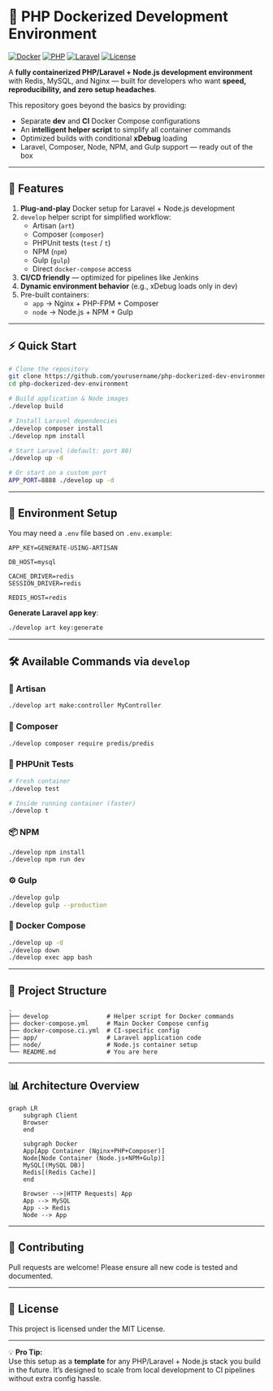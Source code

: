 # 🚀 PHP Dockerized Development Environment

[![Docker](https://img.shields.io/badge/Docker-Ready-blue?logo=docker)](https://www.docker.com/)
[![PHP](https://img.shields.io/badge/PHP-8.1%2B-8892BF?logo=php)](https://www.php.net/)
[![Laravel](https://img.shields.io/badge/Laravel-9.x-FF2D20?logo=laravel)](https://laravel.com/)
[![License](https://img.shields.io/badge/License-MIT-green.svg)](LICENSE)

A **fully containerized PHP/Laravel + Node.js development environment** with Redis, MySQL, and Nginx — built for developers who want **speed, reproducibility, and zero setup headaches**.  

This repository goes beyond the basics by providing:
- Separate **dev** and **CI** Docker Compose configurations
- An **intelligent helper script** to simplify all container commands
- Optimized builds with conditional **xDebug** loading
- Laravel, Composer, Node, NPM, and Gulp support — ready out of the box

---

## 📌 Features

1. **Plug-and-play** Docker setup for Laravel + Node.js development
2. `develop` helper script for simplified workflow:
   - Artisan (`art`)
   - Composer (`composer`)
   - PHPUnit tests (`test` / `t`)
   - NPM (`npm`)
   - Gulp (`gulp`)
   - Direct `docker-compose` access
3. **CI/CD friendly** — optimized for pipelines like Jenkins
4. **Dynamic environment behavior** (e.g., xDebug loads only in dev)
5. Pre-built containers:
   - `app` → Nginx + PHP-FPM + Composer
   - `node` → Node.js + NPM + Gulp

---

## ⚡ Quick Start

```bash
# Clone the repository
git clone https://github.com/yourusername/php-dockerized-dev-environment.git
cd php-dockerized-dev-environment

# Build application & Node images
./develop build

# Install Laravel dependencies
./develop composer install
./develop npm install

# Start Laravel (default: port 80)
./develop up -d

# Or start on a custom port
APP_PORT=8888 ./develop up -d
```

---

## 🔑 Environment Setup

You may need a `.env` file based on `.env.example`:

```env
APP_KEY=GENERATE-USING-ARTISAN

DB_HOST=mysql

CACHE_DRIVER=redis
SESSION_DRIVER=redis

REDIS_HOST=redis
```

**Generate Laravel app key**:
```bash
./develop art key:generate
```

---

## 🛠 Available Commands via `develop`

### 📜 Artisan
```bash
./develop art make:controller MyController
```

### 🎼 Composer
```bash
./develop composer require predis/predis
```

### 🧪 PHPUnit Tests
```bash
# Fresh container
./develop test

# Inside running container (faster)
./develop t
```

### 📦 NPM
```bash
./develop npm install
./develop npm run dev
```

### ⚙️ Gulp
```bash
./develop gulp
./develop gulp --production
```

### 🐳 Docker Compose
```bash
./develop up -d
./develop down
./develop exec app bash
```

---

## 📂 Project Structure

```
.
├── develop                # Helper script for Docker commands
├── docker-compose.yml     # Main Docker Compose config
├── docker-compose.ci.yml  # CI-specific config
├── app/                   # Laravel application code
├── node/                  # Node.js container setup
└── README.md              # You are here
```

---

## 📊 Architecture Overview

```mermaid
graph LR
    subgraph Client
    Browser
    end

    subgraph Docker
    App[App Container (Nginx+PHP+Composer)]
    Node[Node Container (Node.js+NPM+Gulp)]
    MySQL[(MySQL DB)]
    Redis[(Redis Cache)]
    end

    Browser -->|HTTP Requests| App
    App --> MySQL
    App --> Redis
    Node --> App
```

---

## 🤝 Contributing

Pull requests are welcome! Please ensure all new code is tested and documented.

---

## 📄 License

This project is licensed under the MIT License.

---

💡 **Pro Tip:**  
Use this setup as a **template** for any PHP/Laravel + Node.js stack you build in the future. It’s designed to scale from local development to CI pipelines without extra config hassle.
